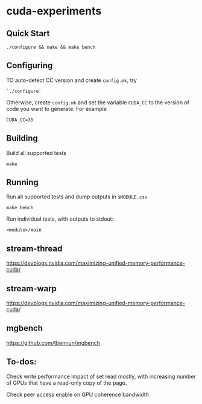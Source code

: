 # cuda-experiments

## Quick Start

    ./configure && make && make bench

## Configuring

TO auto-detect CC version and create `config.mk`, try

    `./configure`

Otherwise, create `config.mk` and set the variable `CUDA_CC` to the version of code you want to generate.
For example

    CUDA_CC=35

## Building

Build all supported tests

    make

## Running

Run all supported tests and dump outputs in `$MODULE.csv`

    make bench

Run individual tests, with outputs to stdout:

    <module>/main

## stream-thread

https://devblogs.nvidia.com/maximizing-unified-memory-performance-cuda/

## stream-warp

https://devblogs.nvidia.com/maximizing-unified-memory-performance-cuda/

## mgbench

https://github.com/tbennun/mgbench

## To-dos:

Check write performance impact of set read mostly, with increasing number of GPUs that have a read-only copy of the page.

Check peer access enable on GPU coherence bandwidth

